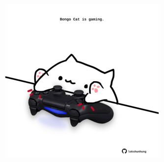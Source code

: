 <!-- built at 12/04/2022, 11:00:58 UTC -->
<p align="center">
  <img width="500" height="500" src="./ReadmeImage.svg">
</p>
